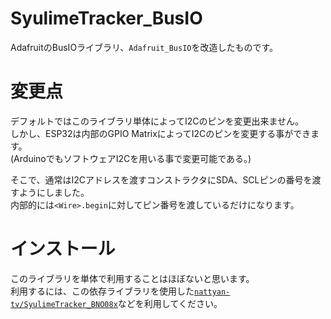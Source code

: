 # SyulimeTracker_BusIO

AdafruitのBusIOライブラリ、`Adafruit_BusIO`を改造したものです。

# 変更点

デフォルトではこのライブラリ単体によってI2Cのピンを変更出来ません。  
しかし、ESP32は内部のGPIO MatrixによってI2Cのピンを変更する事ができます。  
(ArduinoでもソフトウェアI2Cを用いる事で変更可能である。)

そこで、通常はI2Cアドレスを渡すコンストラクタにSDA、SCLピンの番号を渡すようにしました。  
内部的には`<Wire>.begin`に対してピン番号を渡しているだけになります。  

# インストール

このライブラリを単体で利用することはほぼないと思います。  
利用するには、この依存ライブラリを使用した[`nattyan-tv/SyulimeTracker_BNO08x`](https://github.com/nattyan-tv/SyulimeTracker_BNO08x)などを利用してください。

